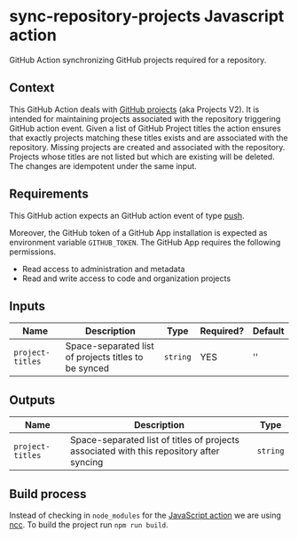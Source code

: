 # sync-repository-projects Javascript action

GitHub Action synchronizing GitHub projects required for a repository.


## Context

This GitHub Action deals with [GitHub projects](https://docs.github.com/en/issues/planning-and-tracking-with-projects/learning-about-projects/about-projects) (aka Projects V2). It is intended for maintaining projects associated with the repository triggering GitHub action event. Given a list of GitHub Project titles the action ensures that exactly projects matching these titles exists and are associated with the repository. Missing projects are created and associated with the repository. Projects whose titles are not listed but which are existing will be deleted. The changes are idempotent under the same input.


## Requirements

This GitHub action expects an GitHub action event of type [push](https://docs.github.com/en/actions/using-workflows/events-that-trigger-workflows#push).

Moreover, the GitHub token of a GitHub App installation is expected as environment variable `GITHUB_TOKEN`. The GitHub App requires the following permissions.

- Read access to administration and metadata
- Read and write access to code and organization projects


## Inputs

| Name             | Description                                          | Type         | Required? | Default |
|------------------|------------------------------------------------------|--------------|-----------|---------|
| `project-titles` | Space-separated list of projects titles to be synced | `string`     | YES       | ''      |


## Outputs

| Name             | Description                                                                              | Type    |
|------------------|------------------------------------------------------------------------------------------|---------|
| `project-titles` | Space-separated list of titles of projects associated with this repository after syncing | `string`|



## Build process

Instead of checking in `node_modules` for the [JavaScript action](https://docs.github.com/en/actions/creating-actions/creating-a-javascript-action)
we are using [ncc](https://github.com/vercel/ncc). To build the project run `npm run build`.
